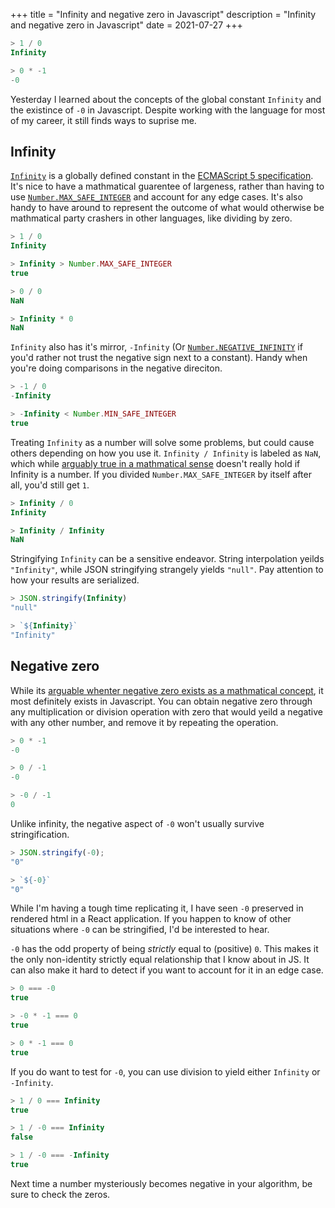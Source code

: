 +++
title = "Infinity and negative zero in Javascript"
description = "Infinity and negative zero in Javascript"
date = 2021-07-27
+++

```js
> 1 / 0
Infinity

> 0 * -1
-0
```

Yesterday I learned about the concepts of the global constant `Infinity` and the existince of `-0` in Javascript. Despite working with the language for most of my career, it still finds ways to suprise me.

## Infinity

[`Infinity`](https://developer.mozilla.org/en-US/docs/Web/JavaScript/Reference/Global_Objects/Infinity) is a globally defined constant in the [ECMAScript 5 specification](https://262.ecma-international.org/5.1/#sec-4.3.22). It's nice to have a mathmatical guarentee of largeness, rather than having to use [`Number.MAX_SAFE_INTEGER`](https://developer.mozilla.org/en-US/docs/Web/JavaScript/Reference/Global_Objects/Number/MAX_SAFE_INTEGER) and account for any edge cases. It's also handy to have around to represent the outcome of what would otherwise be mathmatical party crashers in other languages, like dividing by zero.

```js
> 1 / 0
Infinity

> Infinity > Number.MAX_SAFE_INTEGER
true

> 0 / 0
NaN

> Infinity * 0
NaN
```

`Infinity` also has it's mirror, `-Infinity` (Or [`Number.NEGATIVE_INFINITY`](https://developer.mozilla.org/en-US/docs/Web/JavaScript/Reference/Global_Objects/Number/NEGATIVE_INFINITY) if you'd rather not trust the negative sign next to a constant). Handy when you're doing comparisons in the negative direciton.

```js
> -1 / 0
-Infinity

> -Infinity < Number.MIN_SAFE_INTEGER
true
```

Treating `Infinity` as a number will solve some problems, but could cause others depending on how you use it. `Infinity / Infinity` is labeled as `NaN`, which while [arguably true in a mathmatical sense](https://math.stackexchange.com/questions/181304/what-is-infinity-divided-by-infinity) doesn't really hold if Infinity is a number. If you divided `Number.MAX_SAFE_INTEGER` by itself after all, you'd still get `1`.

```js
> Infinity / 0
Infinity

> Infinity / Infinity
NaN
```

Stringifying `Infinity` can be a sensitive endeavor. String interpolation yeilds `"Infinity"`, while JSON stringifying strangely yields `"null"`. Pay attention to how your results are serialized.

```js
> JSON.stringify(Infinity)
"null"

> `${Infinity}`
"Infinity"
```

## Negative zero

While its [arguable whenter negative zero exists as a mathmatical concept](https://math.stackexchange.com/questions/667577/does-negative-zero-exist), it most definitely exists in Javascript. You can obtain negative zero through any multiplication or division operation with zero that would yeild a negative with any other number, and remove it by repeating the operation.

```js
> 0 * -1
-0

> 0 / -1
-0

> -0 / -1
0
```

Unlike infinity, the negative aspect of `-0` won't usually survive stringification.

```js
> JSON.stringify(-0);
"0"

> `${-0}`
"0"
```

While I'm having a tough time replicating it, I have seen `-0` preserved in rendered html in a React application. If you happen to know of other situations where `-0` can be stringified, I'd be interested to hear.

`-0` has the odd property of being _strictly_ equal to (positive) `0`. This makes it the only non-identity strictly equal relationship that I know about in JS. It can also make it hard to detect if you want to account for it in an edge case.

```js
> 0 === -0
true

> -0 * -1 === 0
true

> 0 * -1 === 0
true
```

If you do want to test for `-0`, you can use division to yield either `Infinity` or `-Infinity`.

```js
> 1 / 0 === Infinity
true

> 1 / -0 === Infinity
false

> 1 / -0 === -Infinity
true
```

Next time a number mysteriously becomes negative in your algorithm, be sure to check the zeros.